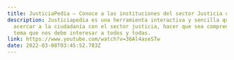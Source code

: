 ```yaml
---
title: JusticiaPedía – Conoce a las instituciones del sector Justicia de Guatemala
description: Justiciapedia es una herramienta interactiva y sencilla que busca
  acercar a la ciudadanía con el sector justicia, hacer que sea comprensible un
  tema que nos debe interesar a todos y todas.
link: https://www.youtube.com/watch?v=36Al4aseSTw
date: 2022-03-08T03:45:52.783Z
---
```

